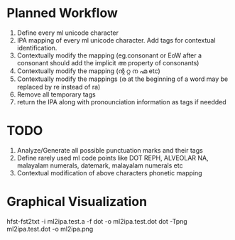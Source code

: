Planned Workflow
================
1. Define every ml unicode character
1. IPA mapping of every ml unicode character. Add tags for contextual identification.
1. Contextually modify the mapping (eg.consonant or EoW after a consonant should add the implicit അ property of consonants)
1. Contextually modify the mapping (ന്റ റ്റ ന ഹ്മ etc)
1. Contextually modify the mappings (ര at the beginning of a word may be replaced by re instead of ra)
1. Remove all temporary tags
1. return the IPA along with pronounciation information as tags if needded

TODO
====
1. Analyze/Generate all possible punctuation marks and their tags
1. Define rarely used ml code points like DOT REPH, ALVEOLAR NA, malayalam numerals, datemark, malayalam numerals etc
1. Contextual modification of above characters phonetic mapping


Graphical Visualization
===============

hfst-fst2txt -i ml2ipa.test.a  -f dot -o ml2ipa.test.dot
dot -Tpng ml2ipa.test.dot -o ml2ipa.png
